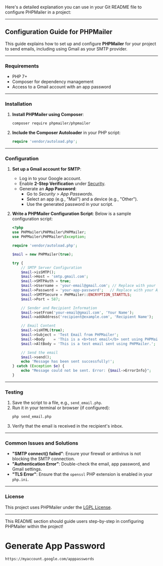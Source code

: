 Here's a detailed explanation you can use in your Git README file to configure PHPMailer in a project:

---

## Configuration Guide for PHPMailer

This guide explains how to set up and configure **PHPMailer** for your project to send emails, including using Gmail as your SMTP provider.

---

### **Requirements**
- PHP 7+
- Composer for dependency management
- Access to a Gmail account with an app password

---

### **Installation**

1. **Install PHPMailer using Composer**:
   ```bash
   composer require phpmailer/phpmailer
   ```

2. **Include the Composer Autoloader** in your PHP script:
   ```php
   require 'vendor/autoload.php';
   ```

---

### **Configuration**

1. **Set up a Gmail account for SMTP**:
   - Log in to your Google account.
   - Enable **2-Step Verification** under [Security](https://myaccount.google.com/security).
   - Generate an **App Password**:
     - Go to *Security > App Passwords*.
     - Select an app (e.g., "Mail") and a device (e.g., "Other").
     - Use the generated password in your script.

2. **Write a PHPMailer Configuration Script**:
   Below is a sample configuration script:

   ```php
   <?php
   use PHPMailer\PHPMailer\PHPMailer;
   use PHPMailer\PHPMailer\Exception;

   require 'vendor/autoload.php';

   $mail = new PHPMailer(true);

   try {
       // SMTP Server Configuration
       $mail->isSMTP();
       $mail->Host = 'smtp.gmail.com';
       $mail->SMTPAuth = true;
       $mail->Username = 'your-email@gmail.com'; // Replace with your Gmail address
       $mail->Password = 'your-app-password';   // Replace with your App Password
       $mail->SMTPSecure = PHPMailer::ENCRYPTION_STARTTLS;
       $mail->Port = 587;

       // Sender and Recipient Information
       $mail->setFrom('your-email@gmail.com', 'Your Name');
       $mail->addAddress('recipient@example.com', 'Recipient Name');

       // Email Content
       $mail->isHTML(true);
       $mail->Subject = 'Test Email from PHPMailer';
       $mail->Body    = 'This is a <b>test email</b> sent using PHPMailer.';
       $mail->AltBody = 'This is a test email sent using PHPMailer.';

       // Send the email
       $mail->send();
       echo 'Message has been sent successfully!';
   } catch (Exception $e) {
       echo "Message could not be sent. Error: {$mail->ErrorInfo}";
   }
   ```

---

### **Testing**
1. Save the script to a file, e.g., `send_email.php`.
2. Run it in your terminal or browser (if configured):
   ```bash
   php send_email.php
   ```
3. Verify that the email is received in the recipient's inbox.

---

### **Common Issues and Solutions**
- **"SMTP connect() failed"**: Ensure your firewall or antivirus is not blocking the SMTP connection.
- **"Authentication Error"**: Double-check the email, app password, and Gmail settings.
- **"TLS Error"**: Ensure that the `openssl` PHP extension is enabled in your `php.ini`.

---

### **License**
This project uses PHPMailer under the [LGPL License](https://github.com/PHPMailer/PHPMailer/blob/master/LICENSE).

---

This README section should guide users step-by-step in configuring PHPMailer within the project!
# Generate App Password
```
https://myaccount.google.com/apppasswords
```
